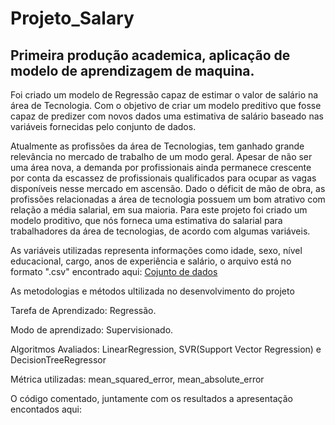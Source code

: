 # Projeto_Salary
## Primeira produção academica, aplicação de modelo de aprendizagem de maquina.
Foi criado um modelo de Regressão capaz de estimar o valor de salário na área de Tecnologia.
Com o objetivo de criar um modelo preditivo que fosse capaz de predizer com novos dados uma estimativa de salário baseado nas variáveis fornecidas pelo conjunto de dados. 

Atualmente as profissões da área de Tecnologias, tem ganhado grande relevância no mercado de trabalho de um modo geral. 
Apesar de não ser uma área nova, a demanda por profissionais ainda permanece crescente por conta da escassez de profissionais qualificados para ocupar as vagas disponíveis nesse mercado em ascensão. 
Dado o déficit de mão de obra, as profissões relacionadas a área de tecnologia possuem um bom atrativo com relação a média salarial, em sua maioria. 
Para este projeto foi criado um modelo proditivo, que nós forneca uma estimativa do salarial para trabalhadores da área de tecnologias, de acordo com algumas variáveis.

As variáveis utilizadas representa informações como idade, sexo, nível educacional, cargo, anos de experiência e salário, 
o arquivo está no formato ".csv" encontrado aqui: [Cojunto de dados](https://www.kaggle.com/datasets/rkiattisak/salaly-prediction-for-beginer/code)

As metodologias e métodos ultilizada no desenvolvimento do projeto

Tarefa de Aprendizado:
Regressão.

Modo de aprendizado:
Supervisionado.

Algoritmos Avaliados:
LinearRegression, SVR(Support Vector Regression) e DecisionTreeRegressor

Métrica utilizadas:
mean_squared_error, mean_absolute_error

O código comentado, juntamente com os resultados a apresentação encontados aqui: 




